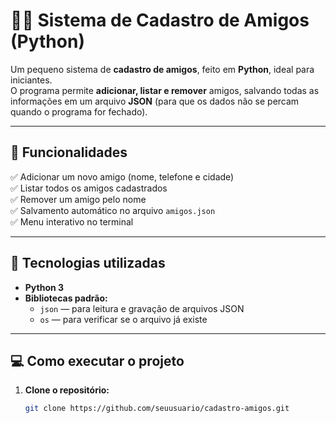 # 🧍‍♂️ Sistema de Cadastro de Amigos (Python)

Um pequeno sistema de **cadastro de amigos**, feito em **Python**, ideal para iniciantes.  
O programa permite **adicionar, listar e remover** amigos, salvando todas as informações em um arquivo **JSON** (para que os dados não se percam quando o programa for fechado).

---

## 🚀 Funcionalidades

✅ Adicionar um novo amigo (nome, telefone e cidade)  
✅ Listar todos os amigos cadastrados  
✅ Remover um amigo pelo nome  
✅ Salvamento automático no arquivo `amigos.json`  
✅ Menu interativo no terminal  

---

## 🧠 Tecnologias utilizadas

- **Python 3**
- **Bibliotecas padrão:**
  - `json` — para leitura e gravação de arquivos JSON  
  - `os` — para verificar se o arquivo já existe

---

## 💻 Como executar o projeto

1. **Clone o repositório:**
   ```bash
   git clone https://github.com/seuusuario/cadastro-amigos.git
